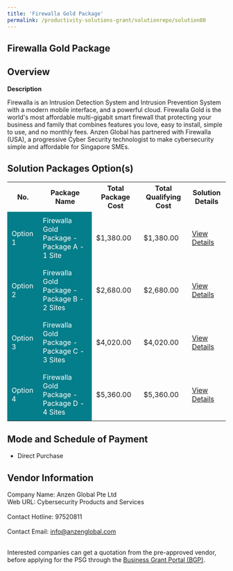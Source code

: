 ```yaml
---
title: 'Firewalla Gold Package'
permalink: /productivity-solutions-grant/solutionrepo/solution80
---
```


## Firewalla Gold Package

## Overview

**Description**

Firewalla is an Intrusion Detection System and Intrusion Prevention System with a modern mobile interface, and a powerful cloud.  Firewalla Gold is the world's most affordable multi-gigabit smart firewall that protecting your business and family that combines features you love, easy to install, simple to use, and no monthly fees.  Anzen Global has partnered with Firewalla (USA), a progressive Cyber Security technologist to make cybersecurity simple and affordable for Singapore SMEs.

## Solution Packages Option(s)

<table>
<tr>
<th><b>No.</b></th>
<th><b>Package Name</b></th>
<th><b>Total Package Cost</b></th>
<th><b>Total Qualifying Cost</b></th>
<th><b>Solution Details</b></th>
</tr>
<tr>
<td style='padding: 10px; background-color: #037E8A; color: #FFFFFF;'>Option 1</td>
<td style='padding: 10px; background-color: #037E8A; color: #FFFFFF;'>Firewalla Gold Package - Package A - 1 Site</td>
<td style='padding: 10px;'>$1,380.00</td>
<td style='padding: 10px;'>$1,380.00</td>
<td style='padding: 10px;'><a href='/images/psg/Anzen_Global_20200755_Desensitised_Annex_3_Part_1.pdf' target='_blank'>View Details</a></td>
</tr>
<tr>
<td style='padding: 10px; background-color: #037E8A; color: #FFFFFF;'>Option 2</td>
<td style='padding: 10px; background-color: #037E8A; color: #FFFFFF;'>Firewalla Gold Package - Package B - 2 Sites</td>
<td style='padding: 10px;'>$2,680.00</td>
<td style='padding: 10px;'>$2,680.00</td>
<td style='padding: 10px;'><a href='/images/psg/Anzen_Global_20200755_Desensitised_Annex_3_Part_2.pdf' target='_blank'>View Details</a></td>
</tr>
<tr>
<td style='padding: 10px; background-color: #037E8A; color: #FFFFFF;'>Option 3</td>
<td style='padding: 10px; background-color: #037E8A; color: #FFFFFF;'>Firewalla Gold Package - Package C - 3 Sites</td>
<td style='padding: 10px;'>$4,020.00</td>
<td style='padding: 10px;'>$4,020.00</td>
<td style='padding: 10px;'><a href='/images/psg/Anzen_Global_20200755_Desensitised_Annex_3_Part_3.pdf' target='_blank'>View Details</a></td>
</tr>
<tr>
<td style='padding: 10px; background-color: #037E8A; color: #FFFFFF;'>Option 4</td>
<td style='padding: 10px; background-color: #037E8A; color: #FFFFFF;'>Firewalla Gold Package - Package D - 4 Sites</td>
<td style='padding: 10px;'>$5,360.00</td>
<td style='padding: 10px;'>$5,360.00</td>
<td style='padding: 10px;'><a href='/images/psg/Anzen_Global_20200755_Desensitised_Annex_3_Part_4.pdf' target='_blank'>View Details</a></td>
</tr>
</table>

## Mode and Schedule of Payment

 - Direct Purchase

## Vendor Information

 Company Name: Anzen Global Pte Ltd<br>Web URL: Cybersecurity Products and Services <br><br>Contact Hotline: 97520811 <br><br>Contact Email: info@anzenglobal.com <br><br>

Interested companies can get a quotation from the pre-approved vendor, before applying for the PSG through the <a href='https://www.businessgrants.gov.sg/' target='_blank' rel='noopener'>Business Grant Portal (BGP)</a>.

<script src="/jquery/resize-tables.js"></script>
